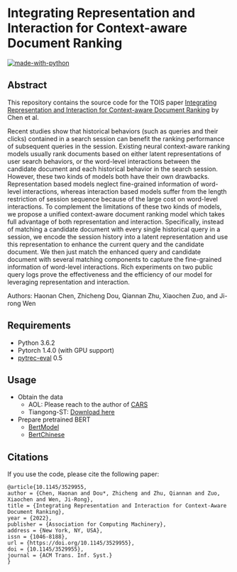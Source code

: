 # Integrating Representation and Interaction for Context-aware Document Ranking

[![made-with-python](https://img.shields.io/badge/Made%20with-Python-red.svg)](#python)

## Abstract
This repository contains the source code for the TOIS paper [Integrating Representation and Interaction for Context-aware Document Ranking](https://dl.acm.org/doi/10.1145/3529955) by Chen et al. <br>

Recent studies show that historical behaviors (such as queries and their clicks) contained in a search session can benefit the ranking performance of subsequent queries in the session. Existing neural context-aware ranking models usually rank documents based on either latent representations of user search behaviors, or the word-level interactions between the candidate document and each historical behavior in the search session. However, these two kinds of models both have their own drawbacks. Representation based models neglect fine-grained information of word-level interactions, whereas interaction based models suffer from the length restriction of session sequence because of the large cost on word-level interactions. To complement the limitations of these two kinds of models, we propose a unified context-aware document ranking model which takes full advantage of both representation and interaction. Specifically, instead of matching a candidate document with every single historical query in a session, we encode the session history into a latent representation and use this representation to enhance the current query and the candidate document. We then just match the enhanced query and candidate document with several matching components to capture the fine-grained information of word-level interactions. Rich experiments on two public query logs prove the effectiveness and the efficiency of our model for leveraging representation and interaction.

Authors: Haonan Chen, Zhicheng Dou, Qiannan Zhu, Xiaochen Zuo, and Ji-rong Wen

## Requirements
- Python 3.6.2 <br>
- Pytorch 1.4.0 (with GPU support) <br>
- [pytrec-eval](https://pypi.org/project/pytrec-eval/) 0.5  

## Usage
- Obtain the data
  - AOL: Please reach to the author of [CARS](https://arxiv.org/pdf/1906.02329.pdf)
  - Tiangong-ST: [Download here](http://www.thuir.cn/tiangong-st/)
- Prepare pretrained BERT
  - [BertModel](https://huggingface.co/bert-base-uncased)
  - [BertChinese](https://huggingface.co/bert-base-chinese)  

## Citations
If you use the code, please cite the following paper:  
```
@article{10.1145/3529955,
author = {Chen, Haonan and Dou*, Zhicheng and Zhu, Qiannan and Zuo, Xiaochen and Wen, Ji-Rong},
title = {Integrating Representation and Interaction for Context-Aware Document Ranking},
year = {2022},
publisher = {Association for Computing Machinery},
address = {New York, NY, USA},
issn = {1046-8188},
url = {https://doi.org/10.1145/3529955},
doi = {10.1145/3529955},
journal = {ACM Trans. Inf. Syst.}
}
```